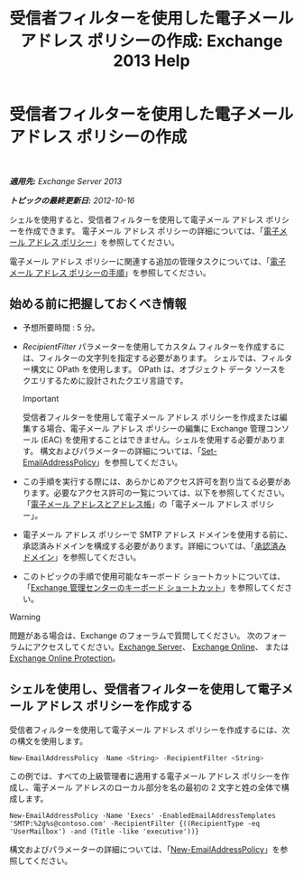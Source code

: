 ﻿---
title: '受信者フィルターを使用した電子メール アドレス ポリシーの作成: Exchange 2013 Help'
TOCTitle: 受信者フィルターを使用した電子メール アドレス ポリシーの作成
ms:assetid: e3f446bd-1511-479c-8d87-2dfce5547c90
ms:mtpsurl: https://technet.microsoft.com/ja-jp/library/Bb232194(v=EXCHG.150)
ms:contentKeyID: 49896529
ms.date: 04/24/2018
mtps_version: v=EXCHG.150
ms.translationtype: HT
---

# 受信者フィルターを使用した電子メール アドレス ポリシーの作成

 

_**適用先:** Exchange Server 2013_

_**トピックの最終更新日:** 2012-10-16_

シェルを使用すると、受信者フィルターを使用して電子メール アドレス ポリシーを作成できます。 電子メール アドレス ポリシーの詳細については、「[電子メール アドレス ポリシー](email-address-policies-exchange-2013-help.md)」を参照してください。

電子メール アドレス ポリシーに関連する追加の管理タスクについては、「[電子メール アドレス ポリシーの手順](email-address-policy-procedures-exchange-2013-help.md)」を参照してください。

## 始める前に把握しておくべき情報

  - 予想所要時間 : 5 分。

  - *RecipientFilter* パラメーターを使用してカスタム フィルターを作成するには、フィルターの文字列を指定する必要があります。 シェルでは、フィルター構文に OPath を使用します。 OPath は、オブジェクト データ ソースをクエリするために設計されたクエリ言語です。
    

    > [!IMPORTANT]
    > 受信者フィルターを使用して電子メール アドレス ポリシーを作成または編集する場合、電子メール アドレス ポリシーの編集に Exchange 管理コンソール (EAC) を使用することはできません。シェルを使用する必要があります。 構文およびパラメーターの詳細については、「<A href="https://technet.microsoft.com/ja-jp/library/bb124517(v=exchg.150)">Set-EmailAddressPolicy</A>」を参照してください。



  - この手順を実行する際には、あらかじめアクセス許可を割り当てる必要があります。必要なアクセス許可の一覧については、以下を参照してください。「[電子メール アドレスとアドレス帳](email-addresses-and-address-books-exchange-2013-help.md)」の「電子メール アドレス ポリシー」。

  - 電子メール アドレス ポリシーで SMTP アドレス ドメインを使用する前に、承認済みドメインを構成する必要があります。詳細については、「[承認済みドメイン](accepted-domains-exchange-2013-help.md)」を参照してください。

  - このトピックの手順で使用可能なキーボード ショートカットについては、「[Exchange 管理センターのキーボード ショートカット](keyboard-shortcuts-in-the-exchange-admin-center-exchange-online-protection-help.md)」を参照してください。


> [!WARNING]
> 問題がある場合は、Exchange のフォーラムで質問してください。 次のフォーラムにアクセスしてください。<A href="https://go.microsoft.com/fwlink/p/?linkid=60612">Exchange Server</A>、 <A href="https://go.microsoft.com/fwlink/p/?linkid=267542">Exchange Online</A>、 または <A href="https://go.microsoft.com/fwlink/p/?linkid=285351">Exchange Online Protection</A>。



## シェルを使用し、受信者フィルターを使用して電子メール アドレス ポリシーを作成する

受信者フィルターを使用して電子メール アドレス ポリシーを作成するには、次の構文を使用します。

```powershell
New-EmailAddressPolicy -Name <String> -RecipientFilter <String>
```

この例では、すべての上級管理者に適用する電子メール アドレス ポリシーを作成し、電子メール アドレスのローカル部分を名の最初の 2 文字と姓の全体で構成します。

    New-EmailAddressPolicy -Name 'Execs' -EnabledEmailAddressTemplates 'SMTP:%2g%s@contoso.com' -RecipientFilter {((RecipientType -eq 'UserMailbox') -and (Title -like 'executive'))}

構文およびパラメーターの詳細については、「[New-EmailAddressPolicy](https://technet.microsoft.com/ja-jp/library/aa996800\(v=exchg.150\))」を参照してください。

